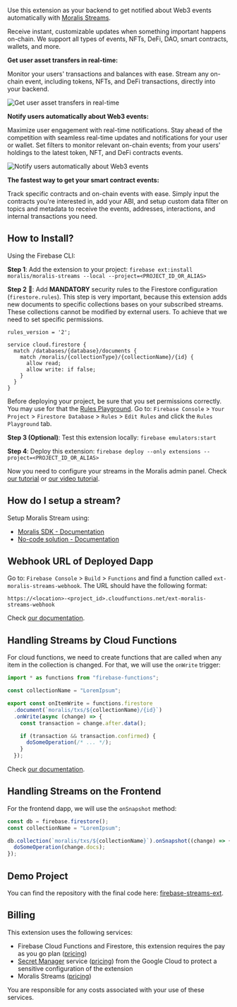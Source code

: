 Use this extension as your backend to get notified about Web3 events automatically with [Moralis Streams](https://moralis.io/streams/).

Receive instant, customizable updates when something important happens on-chain. We support all types of events, NFTs, DeFi, DAO, smart contracts, wallets, and more.

**Get user asset transfers in real-time:**

Monitor your users' transactions and balances with ease. Stream any on-chain event, including tokens, NFTs, and DeFi transactions, directly into your backend.

![Get user asset transfers in real-time](https://raw.githubusercontent.com/MoralisWeb3/firebase-extensions/feat/new-description/streams/.github/real-time-transfer.png)

**Notify users automatically about Web3 events:**

Maximize user engagement with real-time notifications. Stay ahead of the competition with seamless real-time updates and notifications for your user or wallet. Set filters to monitor relevant on-chain events; from your users' holdings to the latest token, NFT, and DeFi contracts events.

![Notify users automatically about Web3 events](https://raw.githubusercontent.com/MoralisWeb3/firebase-extensions/feat/new-description/streams/.github/web3-event-notification.png)

**The fastest way to get your smart contract events:**

Track specific contracts and on-chain events with ease. Simply input the contracts you're interested in, add your ABI, and setup custom data filter on topics and metadata to receive the events, addresses, interactions, and internal transactions you need.

## How to Install?

Using the Firebase CLI:

**Step 1**: Add the extension to your project: `firebase ext:install moralis/moralis-streams --local --project=<PROJECT_ID_OR_ALIAS>`

**Step 2** 🚨: Add **MANDATORY** security rules to the Firestore configuration (`firestore.rules`). This step is very important, because this extension adds new documents to specific collections bases on your subscribed streams. These collections cannot be modified by external users. To achieve that we need to set specific permissions.

```
rules_version = '2';

service cloud.firestore {
  match /databases/{database}/documents {
    match /moralis/{collectionType}/{collectionName}/{id} {
      allow read;
      allow write: if false;
    }
  }
}
```

Before deploying your project, be sure that you set permissions correctly. You may use for that the [Rules Playground](https://firebase.google.com/docs/rules/simulator). Go to: `Firebase Console` > `Your Project` > `Firestore Database` > `Rules` > `Edit Rules` and click the `Rules Playground` tab.

**Step 3 (Optional)**: Test this extension locally: `firebase emulators:start`

**Step 4**: Deploy this extension: `firebase deploy --only extensions --project=<PROJECT_ID_OR_ALIAS>`

Now you need to configure your streams in the Moralis admin panel. Check [our tutorial](https://docs.moralis.io/streams-api/integrations/firebase) or [our video tutorial](https://www.youtube.com/watch?v=EieJVLhpvsI).

## How do I setup a stream? 

Setup Moralis Stream using:
* [Moralis SDK - Documentation](https://docs.moralis.io/streams-api/evm/using-node-js-sdk)
* [No-code solution - Documentation](https://docs.moralis.io/streams-api/evm/using-webui)

## Webhook URL of Deployed Dapp

Go to: `Firebase Console` > `Build` > `Functions` and find a function called `ext-moralis-streams-webhook`. The URL should have the following format:

```
https://<location>-<project_id>.cloudfunctions.net/ext-moralis-streams-webhook
```

Check [our documentation](https://docs.moralis.io/streams-api/evm/integrations/firebase#webhook-url-of-deployed-dapp).

## Handling Streams by Cloud Functions 

For cloud functions, we need to create functions that are called when any item in the collection is changed. For that, we will use the `onWrite` trigger:

```ts
import * as functions from "firebase-functions";

const collectionName = "LoremIpsum";

export const onItemWrite = functions.firestore
  .document(`moralis/txs/${collectionName}/{id}`)
  .onWrite(async (change) => {
    const transaction = change.after.data();

    if (transaction && transaction.confirmed) {
      doSomeOperation(/* ... */);
    }
  });
```

Check [our documentation](https://docs.moralis.io/streams-api/evm/integrations/firebase#handling-streams).

## Handling Streams on the Frontend

For the frontend dapp, we will use the `onSnapshot` method:

```ts
const db = firebase.firestore();
const collectionName = "LoremIpsum";

db.collection(`moralis/txs/${collectionName}`).onSnapshot((change) => {
  doSomeOperation(change.docs);
});
```

## Demo Project

You can find the repository with the final code here: [firebase-streams-ext](https://github.com/MoralisWeb3/Moralis-JS-SDK/tree/main/demos/firebase-streams-ext).

## Billing

This extension uses the following services:

* Firebase Cloud Functions and Firestore, this extension requires the pay as you go plan ([pricing](https://firebase.google.com/pricing))
* [Secret Manager](https://cloud.google.com/secret-manager/) service ([pricing](https://cloud.google.com/secret-manager/pricing)) from the Google Cloud to protect a sensitive configuration of the extension
* Moralis Streams ([pricing](https://moralis.io/pricing/))

You are responsible for any costs associated with your use of these services.
